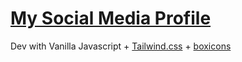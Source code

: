 # [My Social Media Profile](https://michellechang2006.github.io)

Dev with Vanilla Javascript + [Tailwind.css](https://tailwindcss.com) + [boxicons](https://boxicons.com)
 
